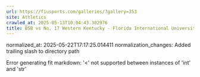 ```yaml
---
url: https://fiusports.com/galleries/?gallery=353
site: Athletics
crawled_at: 2025-05-13T10:04:43.302976
title: BSB vs No. 17 Western Kentucky - Florida International University
---
```

normalized_at: 2025-05-22T17:17:25.014411
normalization_changes: Added trailing slash to directory path

Error generating fit markdown: '<' not supported between instances of 'int' and 'str'
